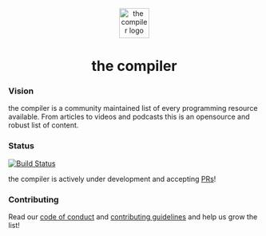 <div align="center">
  <a href="https://thecompiler.site">
    <img alt="the compiler logo" src="https://thecompiler.site/static/logo.png" width="60" />
  </a>
  <h1>
    the compiler
  </h1>
</div>

### Vision

the compiler is a community maintained list of every programming resource available. From articles to videos and podcasts this is an opensource and robust list of content.

### Status

[![Build Status](https://travis-ci.org/onthecompiler/thecompiler.svg?branch=master)](https://travis-ci.org/onthecompiler/thecompiler)

the compiler is actively under development and accepting [PRs](./CONTRIBUTING.md)!

### Contributing

Read our [code of conduct](./CODE_OF_CONDUCT.md) and [contributing guidelines](./CONTRIBUTING.md) and help us grow the list!
